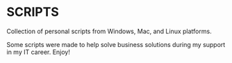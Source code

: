 # SCRIPTS
Collection of personal scripts from Windows, Mac, and Linux platforms.

Some scripts were made to help solve business solutions during my support in my IT career.
Enjoy!
